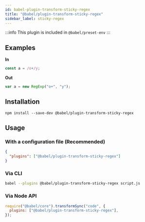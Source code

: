 ```yaml
---
id: babel-plugin-transform-sticky-regex
title: "@babel/plugin-transform-sticky-regex"
sidebar_label: sticky-regex
---
```


:::info
This plugin is included in `@babel/preset-env`
:::

## Examples

**In**

```js title="JavaScript"
const a = /o+/y;
```

**Out**

```js title="JavaScript"
var a = new RegExp("o+", "y");
```

## Installation

```shell npm2yarn
npm install --save-dev @babel/plugin-transform-sticky-regex
```

## Usage

### With a configuration file (Recommended)

```json title="babel.config.json"
{
  "plugins": ["@babel/plugin-transform-sticky-regex"]
}
```

### Via CLI

```sh title="Shell"
babel --plugins @babel/plugin-transform-sticky-regex script.js
```

### Via Node API

```js title="JavaScript"
require("@babel/core").transformSync("code", {
  plugins: ["@babel/plugin-transform-sticky-regex"],
});
```

